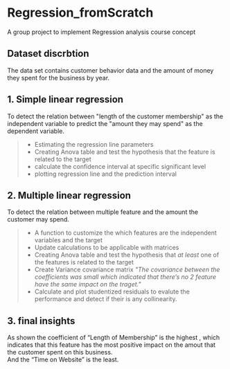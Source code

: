 # Regression_fromScratch
A group project to implement Regression analysis course concept 
## Dataset discrbtion 
The data set contains customer behavior data and the amount of money they spent for the business by year.

## 1. Simple linear regression
To detect the relation between "length of the customer membership" as the independent variable to predict the "amount they may spend" as the dependent variable.<br>
> * Estimating the regression line parameters
> * Creating Anova table and test the hypothesis that the feature is related to the target
> * calculate the confidence interval at specific significant level
> * plotting regression line and the prediction interval


## 2. Multiple linear regression
To detect the relation between multiple feature and the amount the customer may spend. <br>
> * A function to customize the which features are the independent variables and the target
> * Update calculations to be applicable with matrices
> * Creating Anova table and test the hypothesis that *at least* one of the features is related to the target
> * Create Variance covariance matrix *"The covariance between the coefficients was small which indicated that there’s no 2 feature have the same impact on the traget."*
> * Calculate and plot studentized residuals to evalute the performance and detect if their is any collinearity.

## 3. final insights
As shown the coefficient of “Length of Membership” is the highest , which indicates that this feature has the most positive impact on the amout that the customer spent on this business. <br>
And the “Time on Website” is the least.


